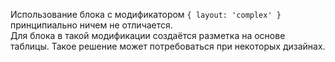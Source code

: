 Использование блока с модификатором `{ layout: 'complex' }` принципиально ничем не отличается.  
Для блока в такой модификации создаётся разметка на основе таблицы. Такое решение может потребоваться при некоторых дизайнах.
